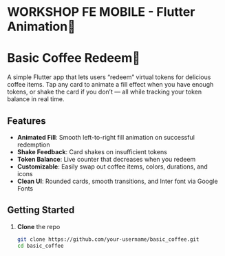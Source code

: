 # WORKSHOP FE MOBILE - Flutter Animation🚀

# Basic Coffee Redeem🍵

A simple Flutter app that lets users “redeem” virtual tokens for delicious coffee items. Tap any card to animate a fill effect when you have enough tokens, or shake the card if you don’t — all while tracking your token balance in real time.

## Features

- **Animated Fill**: Smooth left-to-right fill animation on successful redemption  
- **Shake Feedback**: Card shakes on insufficient tokens  
- **Token Balance**: Live counter that decreases when you redeem  
- **Customizable**: Easily swap out coffee items, colors, durations, and icons  
- **Clean UI**: Rounded cards, smooth transitions, and Inter font via Google Fonts  

## Getting Started

1. **Clone** the repo  
   ```bash
   git clone https://github.com/your-username/basic_coffee.git
   cd basic_coffee
